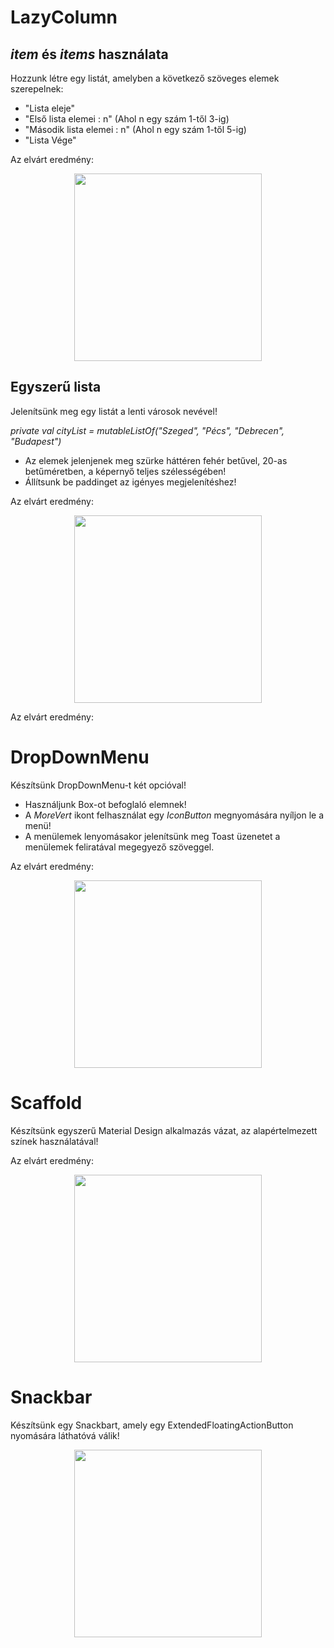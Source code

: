 # LazyColumn
## *item* és *items* használata
Hozzunk létre egy listát, amelyben a következő szöveges elemek szerepelnek:
* "Lista eleje"
* "Első lista elemei : n" (Ahol n egy szám 1-től 3-ig)
* "Második lista elemei : n" (Ahol n egy szám 1-től 5-ig)
* "Lista Vége"  

Az elvárt eredmény:
<center><img src="./pictures/XListItems.png" width="300"></center>

## Egyszerű lista
Jelenítsünk meg egy listát a lenti városok nevével! 

*private val cityList = mutableListOf("Szeged", "Pécs", "Debrecen", "Budapest")*  
* Az elemek jelenjenek meg szürke háttéren fehér betűvel, 20-as betűméretben, a képernyő teljes szélességében!  
* Állítsunk be paddinget az igényes megjelenítéshez!
  
Az elvárt eredmény:
<center><img src="./pictures/XSimpleList.png" width="300"></center>


Az elvárt eredmény:

# DropDownMenu
Készítsünk DropDownMenu-t két opcióval!  
* Használjunk Box-ot befoglaló elemnek!  
* A *MoreVert* ikont felhasználat egy *IconButton* megnyomására nyíljon le a menü!
* A menülemek lenyomásakor jelenítsünk meg Toast üzenetet a menülemek feliratával megegyező szöveggel.

Az elvárt eredmény:
<center><img src="./pictures/XDropDownMenu.png" width="300"></center>

# Scaffold
Készítsünk egyszerű Material Design alkalmazás vázat, az alapértelmezett színek használatával!

Az elvárt eredmény:
<center><img src="./pictures/XScaffold.png" width="300"></center>

# Snackbar
Készítsünk egy Snackbart, amely egy ExtendedFloatingActionButton nyomására láthatóvá válik!
<center><img src="./pictures/XSnackbar.png" width="300"></center>